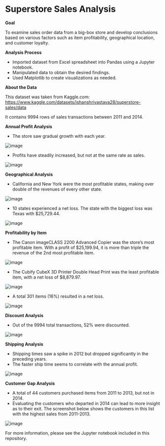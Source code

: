 # Superstore Sales Analysis

**Goal**

To examine sales order data from a big-box store and develop conclusions based on various factors such as item profitability, geographical location, and customer loyalty.

**Analysis Process**

-	Imported dataset from Excel spreadsheet into Pandas using a Jupyter notebook. 
-	Manipulated data to obtain the desired findings.
-	Used Matplotlib to create visualizations as needed.
  
**About the Data**

This dataset was taken from Kaggle.com: https://www.kaggle.com/datasets/ishanshrivastava28/superstore-sales/data

It contains 9994 rows of sales transactions between 2011 and 2014.

**Annual Profit Analysis**

-	The store saw gradual growth with each year.

![image](https://github.com/dgiglio84/Superstore-Sales-Analysis/assets/120340086/fdddf457-a777-433b-bed5-8b7bbc2b1148)

-	Profits have steadily increased, but not at the same rate as sales.
  
![image](https://github.com/dgiglio84/Superstore-Sales-Analysis/assets/120340086/b2ee384b-aee3-4c22-84d1-316463b99a64)

**Geographical Analysis**

-	California and New York were the most profitable states, making over double of the revenues of every other state.
  
![image](https://github.com/dgiglio84/Superstore-Sales-Analysis/assets/120340086/4a300d1c-afb4-4f58-8f86-011927c693da)

-	10 states experienced a net loss. The state with the biggest loss was Texas with $25,729.44.
  
![image](https://github.com/dgiglio84/Superstore-Sales-Analysis/assets/120340086/58ee2bc4-e6b7-4996-8a77-5094492da54f)

**Profitability by Item**

-	The Canon imageCLASS 2200 Advanced Copier was the store’s most profitable item. With a profit of $25,199.94, it is more than triple the revenue of the 2nd most profitable item.

![image](https://github.com/dgiglio84/Superstore-Sales-Analysis/assets/120340086/9e1d9120-02a2-4584-9605-bdf775d9e3a8)

-	The Cubify CubeX 3D Printer Double Head Print was the least profitable item, with a net loss of $8,879.97.

![image](https://github.com/dgiglio84/Superstore-Sales-Analysis/assets/120340086/e02df8c4-a35d-4455-bb01-c13ba6134d6a)

-	A total 301 items (16%) resulted in a net loss.
  
![image](https://github.com/dgiglio84/Superstore-Sales-Analysis/assets/120340086/737eee57-6bd7-4c66-9eb3-ae263306da53)
 

**Discount Analysis**

-	Out of the 9994 total transactions, 52% were discounted.

![image](https://github.com/dgiglio84/Superstore-Sales-Analysis/assets/120340086/b74bf827-3146-4dec-a371-76b969120db8)

**Shipping Analysis**

-	Shipping times saw a spike in 2012 but dropped significantly in the preceding years. 
-	The faster ship time seems to correlate with the annual profit.

![image](https://github.com/dgiglio84/Superstore-Sales-Analysis/assets/120340086/ebda42e9-fa83-454d-b46e-5d2298ff3e9d)

**Customer Gap Analysis** 
-	A total of 44 customers purchased items from 2011 to 2013, but not in 2014. 
-	Evaluating the customers who departed in 2014 can lead to more insight as to their exit. The screenshot below shows the customers in this list with the highest sales from 2011-2013.
  	
![image](https://github.com/dgiglio84/Superstore-Sales-Analysis/assets/120340086/ec6b1b7b-bdc2-4b04-8194-d6098ba87d6a)

For more information, please see the Jupyter notebook included in this repository.  
